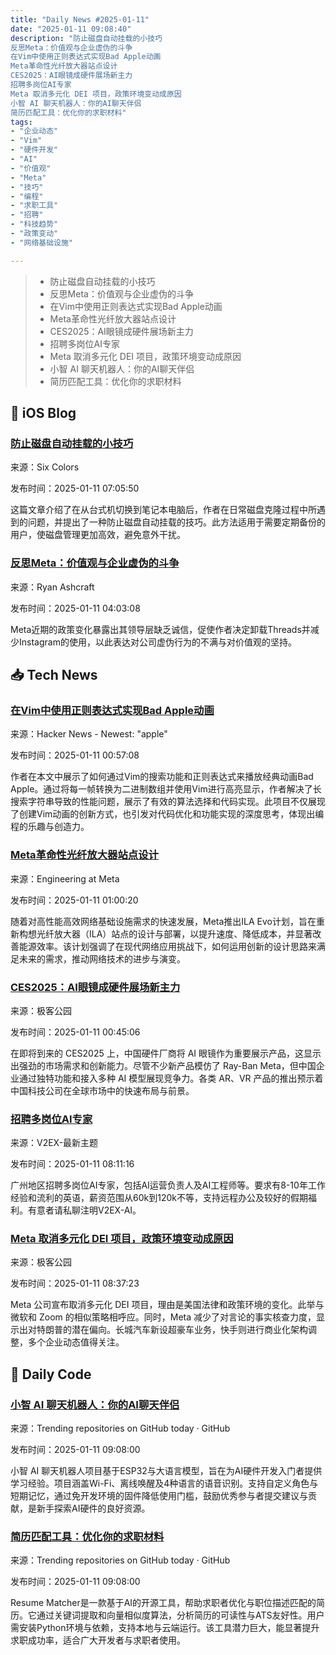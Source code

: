 ```yaml
---
title: "Daily News #2025-01-11"
date: "2025-01-11 09:08:40"
description: "防止磁盘自动挂载的小技巧
反思Meta：价值观与企业虚伪的斗争
在Vim中使用正则表达式实现Bad Apple动画
Meta革命性光纤放大器站点设计
CES2025：AI眼镜成硬件展场新主力
招聘多岗位AI专家
Meta 取消多元化 DEI 项目，政策环境变动成原因
小智 AI 聊天机器人：你的AI聊天伴侣
简历匹配工具：优化你的求职材料"
tags: 
- "企业动态"
- "Vim"
- "硬件开发"
- "AI"
- "价值观"
- "Meta"
- "技巧"
- "编程"
- "求职工具"
- "招聘"
- "科技趋势"
- "政策变动"
- "网络基础设施"

---
```


> - 防止磁盘自动挂载的小技巧
> - 反思Meta：价值观与企业虚伪的斗争
> - 在Vim中使用正则表达式实现Bad Apple动画
> - Meta革命性光纤放大器站点设计
> - CES2025：AI眼镜成硬件展场新主力
> - 招聘多岗位AI专家
> - Meta 取消多元化 DEI 项目，政策环境变动成原因
> - 小智 AI 聊天机器人：你的AI聊天伴侣
> - 简历匹配工具：优化你的求职材料

## 🍎 iOS Blog

### [防止磁盘自动挂载的小技巧](https://sixcolors.com/post/2025/01/quick-tip-prevent-a-disk-from-auto-mounting/)

来源：Six Colors

发布时间：2025-01-11 07:05:50

这篇文章介绍了在从台式机切换到笔记本电脑后，作者在日常磁盘克隆过程中所遇到的问题，并提出了一种防止磁盘自动挂载的技巧。此方法适用于需要定期备份的用户，使磁盘管理更加高效，避免意外干扰。

### [反思Meta：价值观与企业虚伪的斗争](https://ryanashcraft.com/fool-me-once/)

来源：Ryan Ashcraft

发布时间：2025-01-11 04:03:08

Meta近期的政策变化暴露出其领导层缺乏诚信，促使作者决定卸载Threads并减少Instagram的使用，以此表达对公司虚伪行为的不满与对价值观的坚持。

## 📥 Tech News

### [在Vim中使用正则表达式实现Bad Apple动画](https://eieio.games/blog/bad-apple-with-regex-in-vim/)

来源：Hacker News - Newest: "apple"

发布时间：2025-01-11 00:57:08

作者在本文中展示了如何通过Vim的搜索功能和正则表达式来播放经典动画Bad Apple。通过将每一帧转换为二进制数组并使用Vim进行高亮显示，作者解决了长搜索字符串导致的性能问题，展示了有效的算法选择和代码实现。此项目不仅展现了创建Vim动画的创新方式，也引发对代码优化和功能实现的深度思考，体现出编程的乐趣与创造力。

### [Meta革命性光纤放大器站点设计](https://engineering.fb.com/2025/01/10/production-engineering/ila-evo-in-line-amplifier-sites-meta/)

来源：Engineering at Meta

发布时间：2025-01-11 01:00:20

随着对高性能高效网络基础设施需求的快速发展，Meta推出ILA Evo计划，旨在重新构想光纤放大器（ILA）站点的设计与部署，以提升速度、降低成本，并显著改善能源效率。该计划强调了在现代网络应用挑战下，如何运用创新的设计思路来满足未来的需求，推动网络技术的进步与演变。

### [CES2025：AI眼镜成硬件展场新主力](http://www.geekpark.net/news/345201)

来源：极客公园

发布时间：2025-01-11 00:45:06

在即将到来的 CES2025 上，中国硬件厂商将 AI 眼镜作为重要展示产品，这显示出强劲的市场需求和创新能力。尽管不少新产品模仿了 Ray-Ban Meta，但中国企业通过独特功能和接入多种 AI 模型展现竞争力。各类 AR、VR 产品的推出预示着中国科技公司在全球市场中的快速布局与前景。

### [招聘多岗位AI专家](https://www.v2ex.com/t/1104304)

来源：V2EX-最新主题

发布时间：2025-01-11 08:11:16

广州地区招聘多岗位AI专家，包括AI运营负责人及AI工程师等。要求有8-10年工作经验和流利的英语，薪资范围从60k到120k不等，支持远程办公及较好的假期福利。有意者请私聊注明V2EX-AI。

### [Meta 取消多元化 DEI 项目，政策环境变动成原因](http://www.geekpark.net/news/345204)

来源：极客公园

发布时间：2025-01-11 08:37:23

Meta 公司宣布取消多元化 DEI 项目，理由是美国法律和政策环境的变化。此举与微软和 Zoom 的相似策略相呼应。同时，Meta 减少了对言论的事实核查力度，显示出对特朗普的潜在偏向。长城汽车新设超豪车业务，快手则进行商业化架构调整，多个企业动态值得关注。

## 💾 Daily Code

### [小智 AI 聊天机器人：你的AI聊天伴侣](https://github.com/78/xiaozhi-esp32)

来源：Trending repositories on GitHub today · GitHub

发布时间：2025-01-11 09:08:00

小智 AI 聊天机器人项目基于ESP32与大语言模型，旨在为AI硬件开发入门者提供学习经验。项目涵盖Wi-Fi、离线唤醒及4种语言的语音识别。支持自定义角色与短期记忆，通过免开发环境的固件降低使用门槛，鼓励优秀参与者提交建议与贡献，是新手探索AI硬件的良好资源。

### [简历匹配工具：优化你的求职材料](https://github.com/srbhr/Resume-Matcher)

来源：Trending repositories on GitHub today · GitHub

发布时间：2025-01-11 09:08:00

Resume Matcher是一款基于AI的开源工具，帮助求职者优化与职位描述匹配的简历。它通过关键词提取和向量相似度算法，分析简历的可读性与ATS友好性。用户需安装Python环境与依赖，支持本地与云端运行。该工具潜力巨大，能显著提升求职成功率，适合广大开发者与求职者使用。
